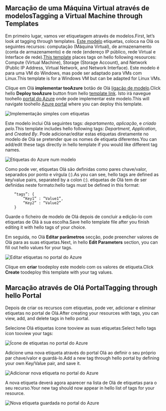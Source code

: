 


## <a name="tagging-a-virtual-machine-through-templates"></a><span data-ttu-id="e2c18-101">Marcação de uma Máquina Virtual através de modelos</span><span class="sxs-lookup"><span data-stu-id="e2c18-101">Tagging a Virtual Machine through Templates</span></span>
<span data-ttu-id="e2c18-102">Em primeiro lugar, vamos ver etiquetagem através de modelos.</span><span class="sxs-lookup"><span data-stu-id="e2c18-102">First, let’s look at tagging through templates.</span></span> <span data-ttu-id="e2c18-103">[Este modelo](https://github.com/Azure/azure-quickstart-templates/tree/master/101-vm-tags) etiquetas, coloca na Olá os seguintes recursos: computação (Máquina Virtual), de armazenamento (conta de armazenamento) e de rede (endereço IP público, rede Virtual e Interface de rede).</span><span class="sxs-lookup"><span data-stu-id="e2c18-103">[This template](https://github.com/Azure/azure-quickstart-templates/tree/master/101-vm-tags) places tags on hello following resources: Compute (Virtual Machine), Storage (Storage Account), and Network (Public IP Address, Virtual Network, and Network Interface).</span></span> <span data-ttu-id="e2c18-104">Este modelo é para uma VM do Windows, mas pode ser adaptado para VMs com Linux.</span><span class="sxs-lookup"><span data-stu-id="e2c18-104">This template is for a Windows VM but can be adapted for Linux VMs.</span></span>

<span data-ttu-id="e2c18-105">Clique em Olá **implementar tooAzure** botão de Olá [ligação de modelo](https://github.com/Azure/azure-quickstart-templates/tree/master/101-vm-tags).</span><span class="sxs-lookup"><span data-stu-id="e2c18-105">Click hello **Deploy tooAzure** button from hello [template link](https://github.com/Azure/azure-quickstart-templates/tree/master/101-vm-tags).</span></span> <span data-ttu-id="e2c18-106">Isto irá navegue toohello [portal do Azure](https://portal.azure.com/) onde pode implementar este modelo.</span><span class="sxs-lookup"><span data-stu-id="e2c18-106">This will navigate toohello [Azure portal](https://portal.azure.com/) where you can deploy this template.</span></span>

![Implementação simples com etiquetas](./media/virtual-machines-common-tag/deploy-to-azure-tags.png)

<span data-ttu-id="e2c18-108">Este modelo inclui Olá seguintes tags: *departamento*, *aplicação*, e *criado pelo*.</span><span class="sxs-lookup"><span data-stu-id="e2c18-108">This template includes hello following tags: *Department*, *Application*, and *Created By*.</span></span> <span data-ttu-id="e2c18-109">Pode adicionar/editar estas etiquetas diretamente no modelo de Olá se pretender que os nomes de etiqueta diferentes.</span><span class="sxs-lookup"><span data-stu-id="e2c18-109">You can add/edit these tags directly in hello template if you would like different tag names.</span></span>

![Etiquetas do Azure num modelo](./media/virtual-machines-common-tag/azure-tags-in-a-template.png)

<span data-ttu-id="e2c18-111">Como pode ver, etiquetas Olá são definidas como pares chave/valor, separados por ponto e vírgula (:).</span><span class="sxs-lookup"><span data-stu-id="e2c18-111">As you can see, hello tags are defined as key/value pairs, separated by a colon (:).</span></span> <span data-ttu-id="e2c18-112">etiquetas de Olá tem de ser definidas neste formato:</span><span class="sxs-lookup"><span data-stu-id="e2c18-112">hello tags must be defined in this format:</span></span>

        “tags”: {
            “Key1” : ”Value1”,
            “Key2” : “Value2”
        }

<span data-ttu-id="e2c18-113">Guarde o ficheiro de modelo de Olá depois de concluir a edição-lo com etiquetas de Olá à sua escolha.</span><span class="sxs-lookup"><span data-stu-id="e2c18-113">Save hello template file after you finish editing it with hello tags of your choice.</span></span>

<span data-ttu-id="e2c18-114">Em seguida, no Olá **Editar parâmetros** secção, pode preencher valores de Olá para as suas etiquetas.</span><span class="sxs-lookup"><span data-stu-id="e2c18-114">Next, in hello **Edit Parameters** section, you can fill out hello values for your tags.</span></span>

![Editar etiquetas no portal do Azure](./media/virtual-machines-common-tag/edit-tags-in-azure-portal.png)

<span data-ttu-id="e2c18-116">Clique em **criar** toodeploy este modelo com os valores de etiqueta.</span><span class="sxs-lookup"><span data-stu-id="e2c18-116">Click **Create** toodeploy this template with your tag values.</span></span>

## <a name="tagging-through-hello-portal"></a><span data-ttu-id="e2c18-117">Marcação através de Olá Portal</span><span class="sxs-lookup"><span data-stu-id="e2c18-117">Tagging through hello Portal</span></span>
<span data-ttu-id="e2c18-118">Depois de criar os recursos com etiquetas, pode ver, adicionar e eliminar etiquetas no portal de Olá.</span><span class="sxs-lookup"><span data-stu-id="e2c18-118">After creating your resources with tags, you can view, add, and delete tags in hello portal.</span></span>

<span data-ttu-id="e2c18-119">Selecione Olá etiquetas ícone tooview as suas etiquetas:</span><span class="sxs-lookup"><span data-stu-id="e2c18-119">Select hello tags icon tooview your tags:</span></span>

![Ícone de etiquetas no portal do Azure](./media/virtual-machines-common-tag/azure-portal-tags-icon.png)

<span data-ttu-id="e2c18-121">Adicione uma nova etiqueta através do portal Olá ao definir o seu próprio par chave/valor e guardá-lo.</span><span class="sxs-lookup"><span data-stu-id="e2c18-121">Add a new tag through hello portal by defining your own Key/Value pair, and save it.</span></span>

![Adicionar nova etiqueta no portal do Azure](./media/virtual-machines-common-tag/azure-portal-add-new-tag.png)

<span data-ttu-id="e2c18-123">A nova etiqueta deverá agora aparecer na lista de Olá de etiquetas para o seu recurso.</span><span class="sxs-lookup"><span data-stu-id="e2c18-123">Your new tag should now appear in hello list of tags for your resource.</span></span>

![Nova etiqueta guardada no portal do Azure](./media/virtual-machines-common-tag/azure-portal-saved-new-tag.png)

